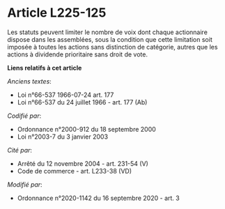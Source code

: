 # Article L225-125

Les statuts peuvent limiter le nombre de voix dont chaque actionnaire dispose dans les assemblées, sous la condition que
cette limitation soit imposée à toutes les actions sans distinction de catégorie, autres que les actions à dividende
prioritaire sans droit de vote.

**Liens relatifs à cet article**

_Anciens textes_:

  - Loi n°66-537 1966-07-24 art. 177
  - Loi n°66-537 du 24 juillet 1966 - art. 177 (Ab)

_Codifié par_:

  - Ordonnance n°2000-912 du 18 septembre 2000
  - Loi n°2003-7 du 3 janvier 2003

_Cité par_:

  - Arrêté du 12 novembre 2004 - art. 231-54 (V)
  - Code de commerce - art. L233-38 (VD)

_Modifié par_:

  - Ordonnance n°2020-1142 du 16 septembre 2020 - art. 3
